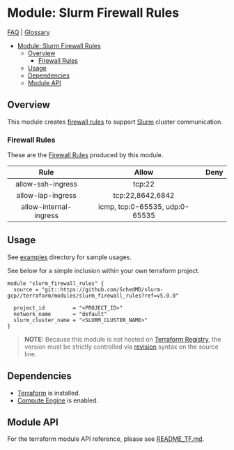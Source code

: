 # Module: Slurm Firewall Rules

[FAQ](../../../docs/faq.md) | [Glossary](../../../docs/glossary.md)

<!-- mdformat-toc start --slug=github --no-anchors --maxlevel=6 --minlevel=1 -->

- [Module: Slurm Firewall Rules](#module-slurm-firewall-rules)
  - [Overview](#overview)
    - [Firewall Rules](#firewall-rules)
  - [Usage](#usage)
  - [Dependencies](#dependencies)
  - [Module API](#module-api)

<!-- mdformat-toc end -->

## Overview

This module creates [firewall rules](../../../docs/glossary.md#firewall-rules) to support [Slurm](../../../docs/glossary.md#slurm) cluster communication.

### Firewall Rules

These are the [Firewall Rules](../../../docs/glossary.md#firewall-rules) produced by this module.

| Rule | Allow | Deny |
|:---:|:---:|:---:|
| allow-ssh-ingress | tcp:22 |
| allow-iap-ingress | tcp:22,8642,6842 |
| allow-internal-ingress | icmp, tcp:0-65535, udp:0-65535 |

## Usage

See [examples](../../examples/slurm_firewall_rules/) directory for sample usages.

See below for a simple inclusion within your own terraform project.

```hcl
module "slurm_firewall_rules" {
  source = "git::https://github.com/SchedMD/slurm-gcp//terraform/modules/slurm_firewall_rules?ref=v5.0.0"

  project_id         = "<PROJECT_ID>"
  network_name       = "default"
  slurm_cluster_name = "<SLURM_CLUSTER_NAME>"
}
```

> **NOTE:** Because this module is not hosted on [Terraform Registry](../../../docs/glossary.md#terraform-registry), the version must be strictly controlled via [revision](https://www.terraform.io/language/modules/sources#selecting-a-revision) syntax on the source line.

## Dependencies

- [Terraform](https://www.terraform.io/downloads.html) is installed.
- [Compute Engine](../../../docs/glossary.md#compute-engine) is enabled.

## Module API

For the terraform module API reference, please see [README_TF.md](./README_TF.md).
